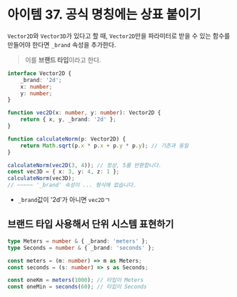# 아이템 37. 공식 명칭에는 상표 붙이기

`Vector2D`와 `Vector3D`가 있다고 할 때, `Vector2D`만을 파라미터로 받을 수 있는 함수를 만들어야 한다면 `_brand` 속성을 추가한다.

> 이를 **브랜드 타입**이라고 한다.

```ts
interface Vector2D {
    _brand: '2d';
    x: number;
    y: number;
}

function vec2D(x: number, y: number): Vector2D {
    return { x, y, _brand: '2d' };
}

function calculateNorm(p: Vector2D) {
    return Math.sqrt(p.x * p.x + p.y * p.y); // 기존과 동일
}

calculateNorm(vec2D(3, 4)); // 정상, 5를 반환합니다.
const vec3D = { x: 3, y: 4, z: 1 };
calculateNorm(vec3D);
// ~~~~~ '_brand' 속성이 ... 형식에 없습니다.
```

-   `_brand`값이 '2d'가 아니면 `vec2D`ㄱ

## 브랜드 타입 사용해서 단위 시스템 표현하기

```ts
type Meters = number & { _brand: 'meters' };
type Seconds = number & { _brand: 'seconds' };

const meters = (m: number) => m as Meters;
const seconds = (s: number) => s as Seconds;

const oneKm = meters(1000); // 타입이 Meters
const oneMin = seconds(60); // 타입이 Seconds
```

